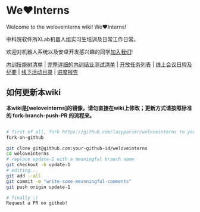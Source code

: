 # We♥︎Interns
Welcome to the weloveinterns wiki! We❤️Interns!

中科院软件所XLab机器人组实习生培训及日常工作日常。

欢迎对机器人系统以及安卓开发感兴趣的同学[加入我们](mailto:wuwei2016@iscas.ac.cn)!

[内训技能树清单](skills.md) |
[完整详细的内训结业测试清单](capacity-checklist.md) |
[开放任务列表](tasklist.md) |
[线上会议日程及纪要](meetings.md) |
[线下活动目录](events.md) |
[进度报告](reports.md)

## 如何更新本wiki

**本wiki是[weloveinterns]的镜像，请勿直接在wiki上修改；更新方式请按照标准的 fork-branch-push-PR 的流程来。**

```bash

# first of all, fork https://github.com/lazyparser/weloveinterns to your github account.
fork-on-github

git clone git@github.com:your-github-id/weloveinterns
cd weloveinterns
# replace update-1 with a meaningful branch name
git checkout -b update-1
# editing...
git add --all
git commit -m "write-some-meanningful-comments"
git push origin update-1

# finally :)
Request a PR on github!
```
